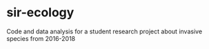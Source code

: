 # sir-ecology
Code and  data analysis for a student research project about invasive species from 2016-2018
